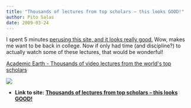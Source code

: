 ```yaml
---
title: "Thousands of lectures from top scholars – this looks GOOD!"
author: Pito Salas
date: 2009-03-24
---
```


I spent 5 minutes [perusing this site, and it looks really
good.](<http://academicearth.org/>) Wow, makes me want to be back in college.
Now if only had time (and discipline?) to actually watch some of these
lectures, that would be wonderful!

[Academic Earth - Thousands of video lectures from the world's top
scholars](<http://academicearth.org/>)

![](https://i0.wp.com/img.zemanta.com/pixy.gif?w=584)


* **Link to site:** **[Thousands of lectures from top scholars – this looks GOOD!](None)**
